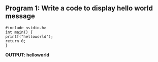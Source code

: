 ## Program 1: Write a code to display hello world message 
```
#include <stdio.h>
int main() {
printf("helloworld");
return 0;
}
```
**OUTPUT: helloworld**
